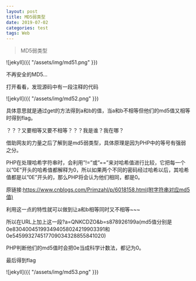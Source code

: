 ```yaml
---
layout: post
title: MD5弱类型
date: 2019-07-02
categories: test
tags: Web
---
```

>    MD5弱类型

![jekyll]({{ "/assets/img/md51.png" }})

不再安全的MD5...

打开看看，发现源码中有一段注释的代码

![jekyll]({{ "/assets/img/md52.png" }})

具体意思就是通过get的方法得到a和b的值，当a和b不相等但他们的md5值又相等时得到flag。

？？？又要相等又要不相等？？？我是谁？我在哪？

借助网友的力量之后了解到是md5弱类型，具体原理是因为PHP中的等号有强弱之分。

PHP在处理哈希字符串时，会利用”!=”或”==”来对哈希值进行比较，它把每一个以”0E”开头的哈希值都解释为0，所以如果两个不同的密码经过哈希以后，其哈希值都是以”0E”开头的，那么PHP将会认为他们相同，都是0。

原链接:https://www.cnblogs.com/Primzahl/p/6018158.html(附字符串对应md5值)

利用这一点的特性就可以做到让a和b相等同时又不相等~~~

所以在URL上加上这一段?a=QNKCDZO&b=s878926199a(md5值分别是0e830400451993494058024219903391和0e545993274517709034328855841020)

PHP判断他们的md5值时会把0e当成科学计数法，都记为0。

最后得到flag

![jekyll]({{ "/assets/img/md53.png" }})